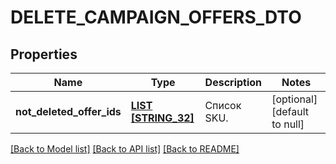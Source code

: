 # DELETE_CAMPAIGN_OFFERS_DTO

## Properties
Name | Type | Description | Notes
------------ | ------------- | ------------- | -------------
**not_deleted_offer_ids** | [**LIST [STRING_32]**](STRING_32.md) | Список SKU. | [optional] [default to null]

[[Back to Model list]](../README.md#documentation-for-models) [[Back to API list]](../README.md#documentation-for-api-endpoints) [[Back to README]](../README.md)


